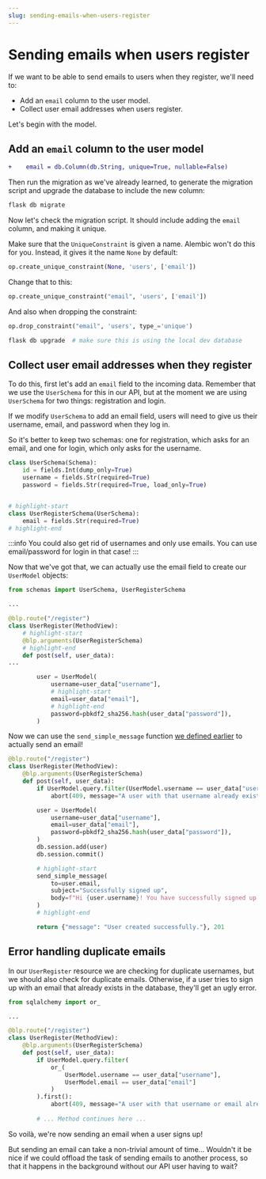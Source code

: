 ```yaml
---
slug: sending-emails-when-users-register
---
```


# Sending emails when users register

If we want to be able to send emails to users when they register, we'll need to:

- Add an `email` column to the user model.
- Collect user email addresses when users register.

Let's begin with the model.

## Add an `email` column to the user model

```diff title="models/user.py"
+    email = db.Column(db.String, unique=True, nullable=False)
```

Then run the migration as we've already learned, to generate the migration script and upgrade the database to include the new column:

```bash
flask db migrate
```

Now let's check the migration script. It should include adding the `email` column, and making it unique.

Make sure that the `UniqueConstraint` is given a name. Alembic won't do this for you. Instead, it gives it the name `None` by default:

```py
op.create_unique_constraint(None, 'users', ['email'])
```

Change that to this:

```py
op.create_unique_constraint("email", 'users', ['email'])
```

And also when dropping the constraint:

```py
op.drop_constraint("email", 'users', type_='unique')
```

```bash
flask db upgrade  # make sure this is using the local dev database
```

## Collect user email addresses when they register

To do this, first let's add an `email` field to the incoming data. Remember that we use the `UserSchema` for this in our API, but at the moment we are using `UserSchema` for two things: registration and login.

If we modify `UserSchema` to add an email field, users will need to give us their username, email, and password when they log in.

So it's better to keep two schemas: one for registration, which asks for an email, and one for login, which only asks for the username.

```py
class UserSchema(Schema):
    id = fields.Int(dump_only=True)
    username = fields.Str(required=True)
    password = fields.Str(required=True, load_only=True)


# highlight-start
class UserRegisterSchema(UserSchema):
    email = fields.Str(required=True)
# highlight-end
```

:::info
You could also get rid of usernames and only use emails. You can use email/password for login in that case!
:::

Now that we've got that, we can actually use the email field to create our `UserModel` objects:

```py title="resources/user.py"
from schemas import UserSchema, UserRegisterSchema

...

@blp.route("/register")
class UserRegister(MethodView):
    # highlight-start
    @blp.arguments(UserRegisterSchema)
    # highlight-end
    def post(self, user_data):
...

        user = UserModel(
            username=user_data["username"],
            # highlight-start
            email=user_data["email"],
            # highlight-end
            password=pbkdf2_sha256.hash(user_data["password"]),
        )
```

Now we can use the `send_simple_message` function [we defined earlier](../01_send_emails_python_mailgun/README.md#sending-emails-with-mailgun) to actually send an email!

```py title="resources/user.py"
@blp.route("/register")
class UserRegister(MethodView):
    @blp.arguments(UserRegisterSchema)
    def post(self, user_data):
        if UserModel.query.filter(UserModel.username == user_data["username"]).first():
            abort(409, message="A user with that username already exists.")

        user = UserModel(
            username=user_data["username"],
            email=user_data["email"],
            password=pbkdf2_sha256.hash(user_data["password"]),
        )
        db.session.add(user)
        db.session.commit()

        # highlight-start
        send_simple_message(
            to=user.email,
            subject="Successfully signed up",
            body=f"Hi {user.username}! You have successfully signed up to the Stores REST API."
        )
        # highlight-end

        return {"message": "User created successfully."}, 201
```

## Error handling duplicate emails

In our `UserRegister` resource we are checking for duplicate usernames, but we should also check for duplicate emails. Otherwise, if a user tries to sign up with an email that already exists in the database, they'll get an ugly error.

```py title="resources/user.py"
from sqlalchemy import or_

...

@blp.route("/register")
class UserRegister(MethodView):
    @blp.arguments(UserRegisterSchema)
    def post(self, user_data):
        if UserModel.query.filter(
            or_(
                UserModel.username == user_data["username"],
                UserModel.email == user_data["email"]
            )
        ).first():
            abort(409, message="A user with that username or email already exists.")
        
        # ... Method continues here ...
```

So voilà, we're now sending an email when a user signs up!

But sending an email can take a non-trivial amount of time... Wouldn't it be nice if we could offload the task of sending emails to another process, so that it happens in the background without our API user having to wait?